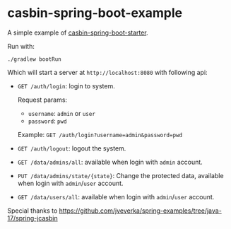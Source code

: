 # casbin-spring-boot-example

A simple example of [casbin-spring-boot-starter](https://github.com/jcasbin/casbin-spring-boot-starter).

Run with:

```shell
./gradlew bootRun
```

Which will start a server at `http://localhost:8080` with following api:

- `GET /auth/login`: login to system.
  
  Request params: 

  - `username`: `admin` or `user`
  - `password`: `pwd`
  
  Example: `GET /auth/login?username=admin&password=pwd`
- `GET /auth/logout`: logout the system.
- `GET /data/admins/all`: available when login with `admin` account.
- `PUT /data/admins/state/{state}`: Change the protected data, available when login with `admin`/`user` account.
- `GET /data/users/all`: available when login with `admin`/`user` account.

Special thanks to <https://github.com/jveverka/spring-examples/tree/java-17/spring-jcasbin>
